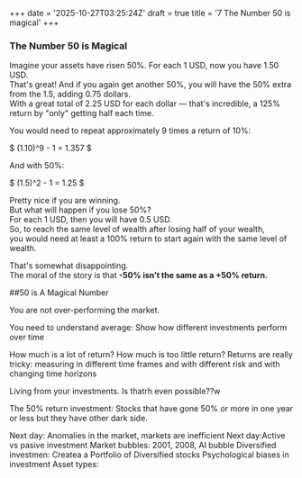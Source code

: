 +++
date = '2025-10-27T03:25:24Z'
draft = true
title = '7 The Number 50 is magical'
+++


### The Number 50 is Magical  

Imagine your assets have risen 50%. For each 1 USD, now you have 1.50 USD.  
That's great! And if you again get another 50%, you will have the 50% extra from the 1.5, adding 0.75 dollars.  
With a great total of 2.25 USD for each dollar — that's incredible, a 125% return by "only" getting half each time.  

You would need to repeat approximately 9 times a return of 10%:  

$ (1.10)^9 - 1 = 1.357 $  

And with 50%:  

$ (1.5)^2 - 1 = 1.25 $  

Pretty nice if you are winning.  
But what will happen if you lose 50%?  
For each 1 USD, then you will have 0.5 USD.  
So, to reach the same level of wealth after losing half of your wealth,  
you would need at least a 100% return to start again with the same level of wealth.  

That's somewhat disappointing.  
The moral of the story is that **-50% isn’t the same as a +50% return.**  




##50 is A Magical Number

You are not over-performing the market. 

You need to understand average: Show how different investments perform over time 

How much is a lot of return?
How much is too little return?
Returns are really tricky: measuring in different time frames and with different risk and with changing time horizons 

Living from your investments. Is thatrh even possible??w


The 50% return  investment: Stocks that have gone 50% or more in one year or less but they have other dark side.

Next day: Anomalies in the market, markets are inefficient
Next day:Active vs pasive investment 
Market bubbles: 2001, 2008, AI bubble 
Diversified investmen: Createa a Portfolio of Diversified stocks
Psychological biases in investment
Asset types: